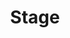 ---
title: Stage
taxonomy:
    category:
        - docs
visible: true
highlight:
    enabled: false
---